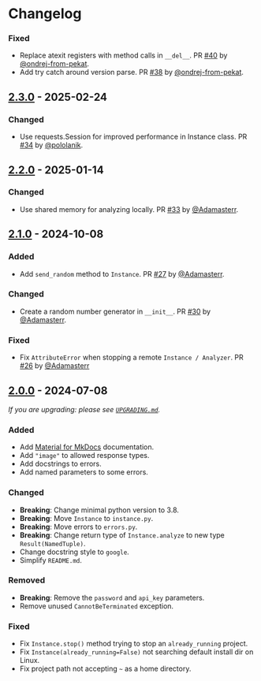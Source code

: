# Changelog

### Fixed

- Replace atexit registers with method calls in `__del__`. PR [#40](https://github.com/pekat-vision/pekat-vision-sdk-python/pull/40) by [@ondrej-from-pekat](https://github.com/ondrej-from-pekat).
- Add try catch around version parse. PR [#38](https://github.com/pekat-vision/pekat-vision-sdk-python/pull/38) by [@ondrej-from-pekat](https://github.com/ondrej-from-pekat).

## [2.3.0] - 2025-02-24

### Changed

- Use requests.Session for improved performance in Instance class. PR [#34](https://github.com/pekat-vision/pekat-vision-sdk-python/pull/34) by [@pololanik](https://github.com/pololanik).

## [2.2.0] - 2025-01-14

### Changed

- Use shared memory for analyzing locally. PR [#33](https://github.com/pekat-vision/pekat-vision-sdk-python/pull/33) by [@Adamasterr](https://github.com/Adamasterr).

## [2.1.0] - 2024-10-08

### Added

- Add `send_random` method to `Instance`. PR [#27](https://github.com/pekat-vision/pekat-vision-sdk-python/pull/27) by [@Adamasterr](https://github.com/Adamasterr).

### Changed

- Create a random number generator in `__init__`. PR [#30](https://github.com/pekat-vision/pekat-vision-sdk-python/pull/30) by [@Adamasterr](https://github.com/Adamasterr).

### Fixed

- Fix `AttributeError` when stopping a remote `Instance / Analyzer`. PR [#26](https://github.com/pekat-vision/pekat-vision-sdk-python/pull/26) by [@Adamasterr](https://github.com/Adamasterr)

## [2.0.0] - 2024-07-08

_If you are upgrading: please see [`UPGRADING.md`](UPGRADING.md)._

### Added

- Add [Material for MkDocs](https://squidfunk.github.io/mkdocs-material/) documentation.
- Add `"image"` to allowed response types.
- Add docstrings to errors.
- Add named parameters to some errors.

### Changed

- **Breaking**: Change minimal python version to 3.8.
- **Breaking**: Move `Instance` to `instance.py`.
- **Breaking**: Move errors to `errors.py`.
- **Breaking**: Change return type of `Instance.analyze` to new type `Result(NamedTuple)`.
- Change docstring style to `google`.
- Simplify `README.md`.

### Removed

- **Breaking**: Remove the `password` and `api_key` parameters.
- Remove unused `CannotBeTerminated` exception.

### Fixed

- Fix `Instance.stop()` method trying to stop an `already_running` project.
- Fix `Instance(already_running=False)` not searching default install dir on Linux.
- Fix project path not accepting `~` as a home directory.

[2.3.0]: https://github.com/pekat-vision/pekat-vision-sdk-python/releases/tag/v2.3.0
[2.2.0]: https://github.com/pekat-vision/pekat-vision-sdk-python/releases/tag/v2.2.0
[2.1.0]: https://github.com/pekat-vision/pekat-vision-sdk-python/releases/tag/v2.1.0
[2.0.0]: https://github.com/pekat-vision/pekat-vision-sdk-python/releases/tag/v2.0.0
